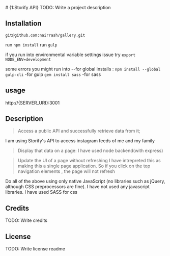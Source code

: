 
<snippet>
  <content>
# {1:Storify API}
TODO: Write a project description

## Installation
`git@github.com:nairrash/gallery.git`

run `npm install`
run `gulp`

if you run into environmental variable settings issue try 
`export NODE_ENV=development`

some errors you might run into --for global installs :
`npm install --global gulp-cli`   -for gulp
`gem install sass`  -for sass

## usage
http://{SERVER_URI}:3001

## Description
> Access a public API and successfully retrieve data from it;

I am using Storify's API to access instagram feeds of me and my family

>Display that data on a page:
I have used node backend(with express)

>Update the UI of a page without refreshing
I have intrepreted this as making this a single page application. 
So if you click on the top navigation elements , the page will not refresh

Do all of the above using only native JavaScript (no libraries such as jQuery, although CSS preprocessors are fine).
I have not used any javascript libraries. I have used SASS for css
## Credits
TODO: Write credits
## License
TODO: Write license
</content>
  <tabTrigger>readme</tabTrigger>
</snippet>